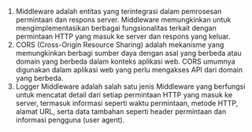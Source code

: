 1. Middleware adalah entitas yang terintegrasi dalam pemrosesan permintaan dan respons server. Middleware memungkinkan untuk mengimplementasikan berbagai fungsionalitas terkait dengan permintaan HTTP yang masuk ke server dan respons yang keluar. 
2. CORS (Cross-Origin Resource Sharing) adalah mekanisme yang memungkinkan berbagi sumber daya dengan asal yang berbeda atau domain yang berbeda dalam konteks aplikasi web. CORS umumnya digunakan dalam aplikasi web yang perlu mengakses API dari domain yang berbeda.
3. Logger Middleware adalah salah satu jenis Middleware yang berfungsi untuk mencatat detail dari setiap permintaan HTTP yang masuk ke server, termasuk informasi seperti waktu permintaan, metode HTTP, alamat URL, serta data tambahan seperti header permintaan dan informasi pengguna (user agent).
